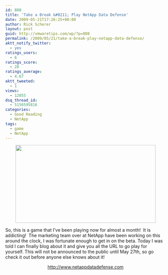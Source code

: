 ```yaml
---
id: 808
title: 'Take a Break &#8211; Play NetApp Data Defense'
date: 2009-05-21T17:26:25+00:00
author: Rick Scherer
layout: post
guid: http://vmwaretips.com/wp/?p=808
permalink: /2009/05/21/take-a-break-play-netapp-data-defense/
aktt_notify_twitter:
  - yes
ratings_users:
  - 6
ratings_score:
  - 28
ratings_average:
  - 4.67
aktt_tweeted:
  - 1
views:
  - 12055
dsq_thread_id:
  - 5156595816
categories:
  - Good Reading
  - NetApp
tags:
  - game
  - NetApp
---
```

<p style="text-align: center;">
  <img class="aligncenter size-full wp-image-809" title="ntapdefense" src="http://vmwaretips.com/wp/wp-content/uploads/2009/05/ntapdefense.jpg" alt="" width="440" height="244" srcset="http://www.vmwaretips.com/wp/wp-content/uploads/2009/05/ntapdefense.jpg 440w, http://www.vmwaretips.com/wp/wp-content/uploads/2009/05/ntapdefense-300x166.jpg 300w" sizes="(max-width: 440px) 100vw, 440px" />
</p>

So, this is a game that I&#8217;ve been playing now for almost a month!  It is addicting!  The marketing team over at NetApp have been working on this around the clock, I was fortunate enough to get in on the beta. Today I was told I can finally blog about it and give you all the URL to go play for yourself. This will not be announced to the public until May 27th, so go check it out before anyone else knows about it!

<p style="text-align: center;">
  <a href="http://www.netappdatadefense.com" target="_blank">http://www.netappdatadefense.com</a>
</p>